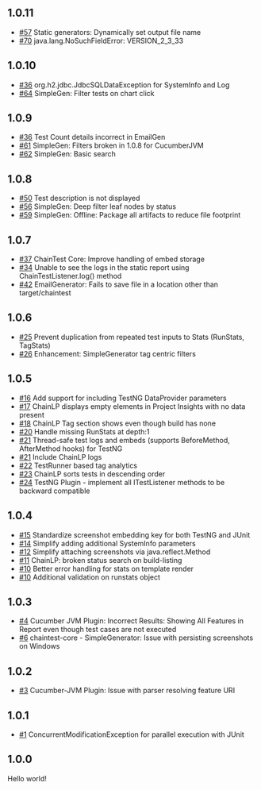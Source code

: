 ## 1.0.11

* [#57](../../issues/57) Static generators: Dynamically set output file name
* [#70](../../issues/70) java.lang.NoSuchFieldError: VERSION_2_3_33

## 1.0.10

* [#36](../../issues/46) org.h2.jdbc.JdbcSQLDataException for SystemInfo and Log
* [#64](../../issues/64) SimpleGen: Filter tests on chart click

## 1.0.9

* [#36](../../issues/36) Test Count details incorrect in EmailGen
* [#61](../../issues/61) SimpleGen: Filters broken in 1.0.8 for CucumberJVM
* [#62](../../issues/62) SimpleGen: Basic search

## 1.0.8

* [#50](../../issues/50) Test description is not displayed
* [#56](../../issues/56) SimpleGen: Deep filter leaf nodes by status
* [#59](../../issues/59) SimpleGen: Offline: Package all artifacts to reduce file footprint

## 1.0.7

* [#37](../../issues/37) ChainTest Core: Improve handling of embed storage
* [#34](../../issues/34) Unable to see the logs in the static report using ChainTestListener.log() method
* [#42](../../issues/42) EmailGenerator: Fails to save file in a location other than target/chaintest

## 1.0.6

* [#25](../../issues/25) Prevent duplication from repeated test inputs to Stats (RunStats, TagStats)
* [#26](../../issues/26) Enhancement: SimpleGenerator tag centric filters

## 1.0.5

* [#16](../../issues/16) Add support for including TestNG DataProvider parameters
* [#17](../../issues/17) ChainLP displays empty elements in Project Insights with no data present
* [#18](../../issues/18) ChainLP Tag section shows even though build has none
* [#20](../../issues/20) Handle missing RunStats at depth:1
* [#21](../../issues/21) Thread-safe test logs and embeds (supports BeforeMethod, AfterMethod hooks) for TestNG
* [#21](../../issues/21) Include ChainLP logs
* [#22](../../issues/22) TestRunner based tag analytics
* [#23](../../issues/23) ChainLP sorts tests in descending order
* [#24](../../issues/24) TestNG Plugin - implement all ITestListener methods to be backward compatible

## 1.0.4

* [#15](../../issues/15) Standardize screenshot embedding key for both TestNG and JUnit
* [#14](../../issues/14) Simplify adding additional SystemInfo parameters
* [#12](../../issues/12) Simplify attaching screenshots via java.reflect.Method
* [#11](../../issues/11) ChainLP: broken status search on build-listing
* [#10](../../issues/10) Better error handling for stats on template render 
* [#10](../../issues/10) Additional validation on runstats object

## 1.0.3

* [#4](../../issues/4) Cucumber JVM Plugin: Incorrect Results: Showing All Features in Report even though test cases are not executed
* [#6](../../issues/6) chaintest-core - SimpleGenerator: Issue with persisting screenshots on Windows

## 1.0.2

* [#3](../../issues/3) Cucumber-JVM Plugin: Issue with parser resolving feature URI

## 1.0.1

* [#1](../../issues/1) ConcurrentModificationException for parallel execution with JUnit

## 1.0.0

Hello world!
